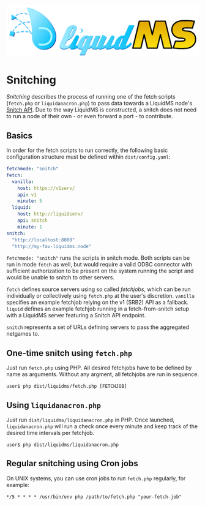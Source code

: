 ![LiquidMS logo](../liquidMS.svg)

Snitching
=========

*Snitching* describes the process of running one of the fetch scripts
(`fetch.php` or `liquidanacron.php`) to pass data towards a LiquidMS node's
[Snitch API]. Due to the way LiquidMS is constructed, a snitch does not
need to run a node of their own - or even forward a port - to contribute.

[Snitch API]: ../reference/snitch.md

Basics
------

In order for the fetch scripts to run correctly, the following basic
configuration structure must be defined within `dist/config.yaml`:

```YAML
fetchmode: "snitch"
fetch:
  vanilla:
    host: https://v1serv/
    api: v1
    minute: 5
  liquid:
    host: http://liquidserv/
    api: snitch
    minute: 1
snitch:
  "http://localhost:8080"
  "http://my-fav-liquidms.node"
```

`fetchmode: "snitch"` runs the scripts in snitch mode. Both scripts can be run in mode `fetch` as
well, but would require a valid ODBC connector with sufficient
authorization to be present on the system running the script and would be
unable to snitch to other servers.

`fetch` defines source servers using so called *fetchjobs*, which can be
run individually or collectively using `fetch.php` at the user's
discretion.  `vanilla` specifies an example fetchjob relying on the v1
(SRB2) API as a fallback. `liquid` defines an example fetchjob running in a
fetch-from-snitch setup with a LiquidMS server featuring a Snitch API endpoint.

`snitch` represents a set of URLs defining servers to pass the aggregated netgames to.


One-time snitch using `fetch.php`
---------------------------------

Just run `fetch.php` using PHP. All desired fetchjobs have to be defined by name as
arguments. Without any argment, all fetchjobs are run in sequence.

```
user$ php dist/liquidms/fetch.php [FETCHJOB]
```


Using `liquidanacron.php`
-------------------------

Just run `dist/liquidms/liquidanacron.php` in PHP. Once launched,
`liquidanacron.php` will run a check once every minute and keep track of
the desired time intervals per fetchjob.

```
user$ php dist/liquidms/liquidanacron.php
```


Regular snitching using Cron jobs
---------------------------------

On UNIX systems, you can use cron jobs to run `fetch.php` regularly, for example:

```crontab
*/5 * * * * /usr/bin/env php /path/to/fetch.php "your-fetch-job"
```

